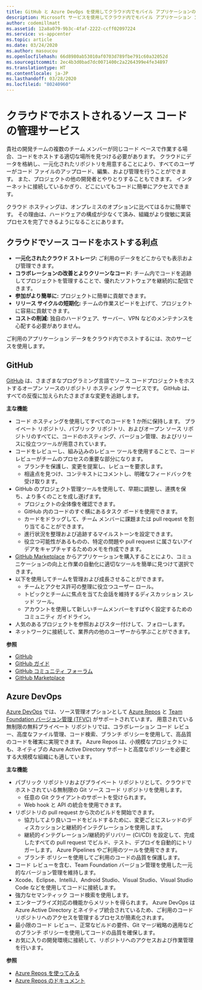 ```yaml
---
title: GitHub と Azure DevOps を使用してクラウド内でモバイル アプリケーションのソース コードをホストする
description: Microsoft サービスを使用してクラウド内でモバイル アプリケーション コードをホストするためのサービスについて説明します。
author: codemillmatt
ms.assetid: 12a8a079-9b3c-4faf-2222-ccff02097224
ms.service: vs-appcenter
ms.topic: article
ms.date: 03/24/2020
ms.author: masoucou
ms.openlocfilehash: 66d8980ab53010af0703d789fbe791c60a32052d
ms.sourcegitcommit: 2ec4b3d0bad7dc0071400c2a2264399e4fe34897
ms.translationtype: HT
ms.contentlocale: ja-JP
ms.lasthandoff: 03/28/2020
ms.locfileid: "80240960"
---
```

# <a name="cloud-hosted-source-code-management-services"></a>クラウドでホストされるソース コードの管理サービス
貴社の開発チームの複数のチーム メンバーが同じコード ベースで作業する場合、コードをホストする適切な場所を見つける必要があります。 クラウドにデータを格納し、一元化されたリポジトリを用意することにより、すべてのユーザーがコード ファイルのアップロード、編集、および管理を行うことができます。 また、プロジェクトの他の開発者とやりとりすることもできます。 インターネットに接続しているかぎり、どこにいてもコードに簡単にアクセスできます。

クラウド ホスティングは、オンプレミスのオプションに比べてはるかに簡単です。 その理由は、ハードウェアの構成が少なくて済み、組織がより俊敏に実装プロセスを完了できるようになることにあります。

## <a name="benefits-of-hosting-source-code-in-the-cloud"></a>クラウドでソース コードをホストする利点
- **一元化されたクラウド ストレージ:** ご利用のデータをどこからでも表示および管理できます。
- **コラボレーションの改善とよりクリーンなコード:** チーム内でコードを追跡してプロジェクトを管理することで、優れたソフトウェアを継続的に配信できます。
- **参加がより簡単に:** プロジェクトに簡単に貢献できます。
- **リリース サイクルの短期化:** チームの作業スピードを上げて、プロジェクトに容易に貢献できます。
- **コストの削減:** 独自のハードウェア、サーバー、VPN などのメンテナンスを心配する必要がありません。

ご利用のアプリケーション データをクラウド内でホストするには、次のサービスを使用します。

## <a name="github"></a>GitHub
[GitHub](https://github.com/) は、さまざまなプログラミング言語でソース コードプロジェクトをホストするオープン ソースのリポジトリ ホスティング サービスです。 GitHub は、すべての反復に加えられたさまざまな変更を追跡します。

**主な機能**
- コード ホスティングを使用してすべてのコードを 1 か所に保持します。 プライベート リポジトリ、パブリック リポジトリ、およびオープン ソース リポジトリのすべてに、コードのホスティング、バージョン管理、およびリリースに役立つツールが用意されています。
- コードをレビューし、組み込みのレビュー ツールを使用することで、コード レビューがチームのプロセスの重要な部分になります。
    - ブランチを保護し、変更を提案し、レビューを要求します。
    - 相違点を見つけ、コンテキストにコメントし、明確なフィードバックを受け取ります。
- GitHub のプロジェクト管理ツールを使用して、早期に調整し、連携を保ち、より多くのことを成し遂げます。
    - プロジェクトの全体像を確認できます。
    - GitHub 内のコードのすぐ横にあるタスク ボードを使用できます。
    - カードをドラッグして、チーム メンバーに課題または pull request を割り当てることができます。
    - 進行状況を整理および追跡するマイルストーンを設定できます。
    - 役立つ可能性があるものの、特定の問題や pull request に属さないアイデアをキャプチャするためのメモを作成できます。
- [GitHub Marketplace](https://github.com/marketplace) からアプリケーションを購入することにより、コミュニケーションの向上と作業の自動化に適切なツールを簡単に見つけて選択できます。
- 以下を使用してチームを管理および成長させることができます。 
    - チームとアクセス許可の整理に役立つユーザー ロール。
    - トピックとチームに焦点を当てた会話を維持するディスカッション スレッド ツール。
    - アカウントを使用して新しいチームメンバーをすばやく設定するためのコミュニティ ガイドライン。
- 人気のあるプロジェクトを参照およびスター付けして、フォローします。
- ネットワークに接続して、業界内の他のユーザーから学ぶことができます。

**参照**
- [GitHub](https://github.com/)
- [GitHub ガイド](https://guides.github.com/)
- [GitHub コミュニティ フォーラム](https://github.community/)
- [GitHub Marketplace](https://github.com/marketplace)

## <a name="azure-devops"></a>Azure DevOps
[Azure DevOps](https://azure.microsoft.com/services/devops/) では、ソース管理オプションとして [Azure Repos](https://azure.microsoft.com/services/devops/repos/) と [Team Foundation バージョン管理 (TFVC)](https://docs.microsoft.com/azure/devops/repos/tfvc/index?view=azure-devops) がサポートされています。 用意されている無制限の無料プライベート リポジトリでは、コラボレーション コード レビュー、高度なファイル管理、コード検索、ブランチ ポリシーを使用して、高品質のコードを確実に実現できます。 Azure Repos は、小規模なプロジェクトにも、ネイティブの Azure Active Directory サポートと高度なポリシーを必要とする大規模な組織にも適しています。
    
**主な機能**
- パブリック リポジトリおよびプライベート リポジトリとして、クラウドでホストされている無制限の Git ソース コード リポジトリを使用します。
    - 任意の Git クライアントのサポートを受けられます。
    - Web hook と API の統合を使用できます。
- リポジトリの pull request から次のビルドを開始できます。
    - 協力してより良いコードをビルドするために、変更ごとにスレッドのディスカッションと継続的インテグレーションを使用します。
    - 継続的インテグレーション/継続的デリバリー (CI/CD) を設定して、完成したすべての pull request でビルド、テスト、デプロイを自動的にトリガーします。 Azure Pipelines やご利用のツールを使用できます。
    - ブランチ ポリシーを使用してご利用のコードの品質を保護します。
- コード レビューを含む、Team Foundation バージョン管理を使用した一元的なバージョン管理を維持します。
- Xcode、Eclipse、IntelliJ、Android Studio、Visual Studio、Visual Studio Code などを使用してコードに接続します。
- 強力なセマンティック コード検索を使用します。
- エンタープライズ対応の機能からメリットを得られます。 Azure DevOps は Azure Active Directory とネイティブ統合されているため、ご利用のコード リポジトリへのアクセスを管理するプロセスが簡素化されます。
- 最小限のコード レビュー、正常なビルドの要件、Git マージ戦略の適用などのブランチ ポリシーを使用してコードの品質を確保します。
- お気に入りの開発環境に接続して、リポジトリへのアクセスおよび作業管理を行います。

**参照**
- [Azure Repos を使ってみる](https://azure.microsoft.com/services/devops/repos/) 
- [Azure Repos のドキュメント](/azure/devops/repos/?view=azure-devops)